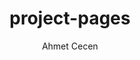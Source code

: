 ---
title: project-pages
github: https://github.com/projectpages/project-pages
demo: http://projectpages.github.io/project-pages/
author: Ahmet Cecen
ssg:
  - Jekyll
cms:
  - No Cms
---